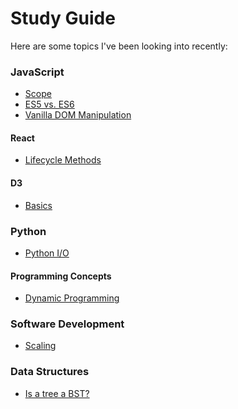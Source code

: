 # Study Guide

Here are some topics I've been looking into recently:

### JavaScript

- [Scope](/js_scope.md)
- [ES5 vs. ES6](/es5_es6.md)
- [Vanilla DOM Manipulation](/vanilla_dom.md)

#### React
- [Lifecycle Methods](/react_lifecycle.md)

#### D3
- [Basics](/d3_basics.md)

### Python
- [Python I/O](/python_io.md)

#### Programming Concepts
- [Dynamic Programming](/dynamic_programming.md)

### Software Development
- [Scaling](/scaling.md)

### Data Structures
- [Is a tree a BST?]()
